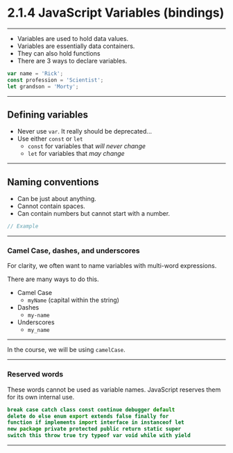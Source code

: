 # 2.1.4 JavaScript Variables (bindings)

---

- Variables are used to hold data values.
- Variables are essentially data containers.
- They can also hold functions
- There are 3 ways to declare variables.

```js
var name = 'Rick';
const profession = 'Scientist';
let grandson = 'Morty';
```

---
## Defining variables

- Never use `var`. It really should be deprecated...
- Use either `const` or `let`
    - `const` for variables that _will never change_
    - `let` for variables that _may change_

---

## Naming conventions

- Can be just about anything.
- Cannot contain spaces.
- Can contain numbers but cannot start with a number.

```js
// Example

```

---

### Camel Case, dashes, and underscores

For clarity, we often want to name variables with multi-word expressions.

There are many ways to do this.

- Camel Case
    - `myName` (capital within the string)
- Dashes
    - `my-name` 
- Underscores
    - `my_name` 

---

In the course, we will be using `camelCase`.

---

### Reserved words

These words cannot be used as variable names. JavaScript reserves them for its own internal use.

```js
break case catch class const continue debugger default
delete do else enum export extends false finally for
function if implements import interface in instanceof let
new package private protected public return static super
switch this throw true try typeof var void while with yield
```

---